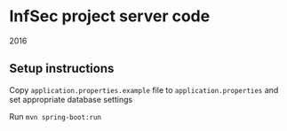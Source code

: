 # InfSec project server code
2016

## Setup instructions
Copy `application.properties.example` file to `application.properties` and set appropriate database settings

Run `mvn spring-boot:run`